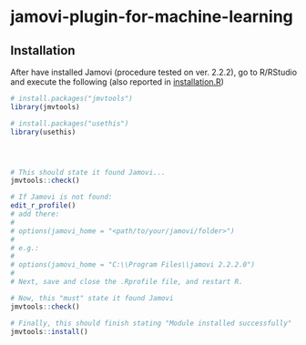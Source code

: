 # jamovi-plugin-for-machine-learning

## Installation

After have installed Jamovi (procedure tested on ver. 2.2.2), go to R/RStudio and execute the following (also reported in [installation.R](installation.R))

```r
# install.packages("jmvtools")
library(jmvtools)

# install.packages("usethis")
library(usethis)




# This should state it found Jamovi...
jmvtools::check()

# If Jamovi is not found: 
edit_r_profile()
# add there:
#
# options(jamovi_home = "<path/to/your/jamovi/folder>")
#
# e.g.:
#
# options(jamovi_home = "C:\\Program Files\\jamovi 2.2.2.0")
#
# Next, save and close the .Rprofile file, and restart R.

# Now, this "must" state it found Jamovi
jmvtools::check()

# Finally, this should finish stating "Module installed successfully"
jmvtools::install()
```
